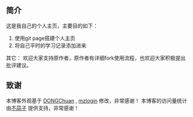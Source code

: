 ## 简介
这是我自己的个人主页，主要目的如下：
1. 使用git page搭建个人主页
2. 将自己平时的学习记录添加进来

其它：
欢迎大家支持原作者，原作者有详细fork使用流程，也欢迎大家积极提出批评建议。

## 致谢

本博客外观基于 [DONGChuan](https://dongchuan.github.io) , 
[mzlogin](https://github.com/mzlogin/mzlogin.github.io) 修改，非常感谢！
本博客的访问量统计由[不蒜子](https://busuanzi.ibruce.info/) 提供支持，非常感谢！
